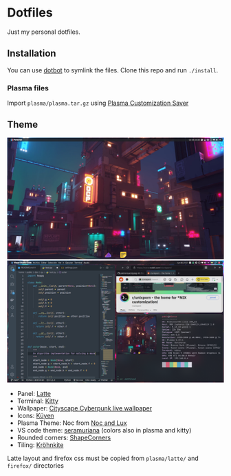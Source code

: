 # Dotfiles

Just my personal dotfiles.

## Installation

You can use [dotbot](https://github.com/anishathalye/dotbot) to symlink the files. Clone this repo and run `./install`.

### Plasma files

Import `plasma/plasma.tar.gz` using [Plasma Customization Saver](https://store.kde.org/p/1298955/)

## Theme

![screenshot](plasma/screenshot.png)
![screenshot](plasma/screenshot_busy.png)

- Panel: [Latte](https://github.com/KDE/latte-dock)
- Terminal: [Kitty](https://sw.kovidgoyal.net/kitty/)
- Wallpaper: [Cityscape Cyberpunk live wallpaper](https://mylivewallpapers.com/sci-fi/cityscape-cyberpunk-live-wallpaper/)
- Icons: [Küyen](https://github.com/fabianalexisinostroza/Kuyen-icons)
- Plasma Theme: Noc from [Noc and Lux](https://store.kde.org/p/1187841/)
- VS code theme: [seramuriana](https://github.com/pablonoya/seramuriana) (colors also in plasma and kitty)
- Rounded corners: [ShapeCorners](https://github.com/khanhas/ShapeCorners)
- Tiling: [Kröhnkite](https://github.com/esjeon/krohnkite)

Latte layout and firefox css must be copied from `plasma/latte/` and `firefox/` directories
